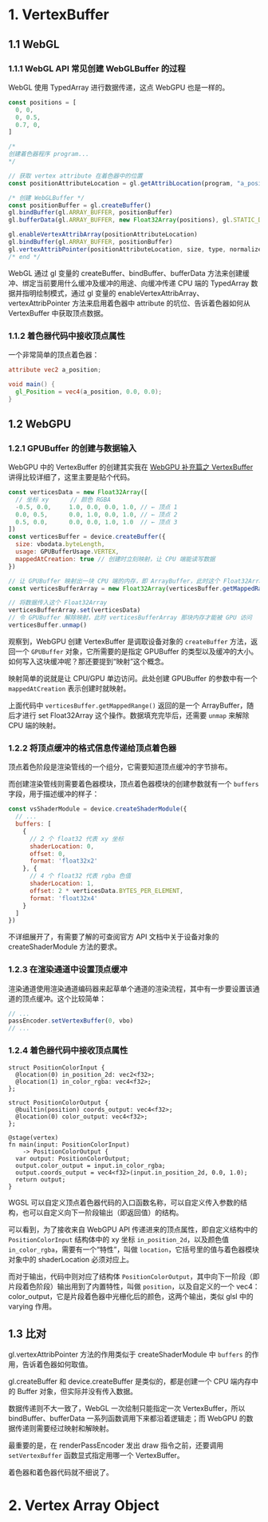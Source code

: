 # 1. VertexBuffer

## 1.1 WebGL

### 1.1.1 WebGL API 常见创建 WebGLBuffer 的过程

WebGL 使用 TypedArray 进行数据传递，这点 WebGPU 也是一样的。

``` js
const positions = [
  0, 0,
  0, 0.5,
  0.7, 0,
]

/*
创建着色器程序 program...
*/

// 获取 vertex attribute 在着色器中的位置
const positionAttributeLocation = gl.getAttribLocation(program, "a_position")

/* 创建 WebGLBuffer */
const positionBuffer = gl.createBuffer()
gl.bindBuffer(gl.ARRAY_BUFFER, positionBuffer)
gl.bufferData(gl.ARRAY_BUFFER, new Float32Array(positions), gl.STATIC_DRAW)

gl.enableVertexAttribArray(positionAttributeLocation)
gl.bindBuffer(gl.ARRAY_BUFFER, positionBuffer)
gl.vertexAttribPointer(positionAttributeLocation, size, type, normalize, stride, offset)
/* end */
```

WebGL 通过 gl 变量的 createBuffer、bindBuffer、bufferData 方法来创建缓冲、绑定当前要用什么缓冲及缓冲的用途、向缓冲传递 CPU 端的 TypedArray 数据并指明绘制模式，通过 gl 变量的 enableVertexAttribArray、vertexAttribPointer 方法来启用着色器中 attribute 的坑位、告诉着色器如何从 VertexBuffer 中获取顶点数据。

### 1.1.2 着色器代码中接收顶点属性

一个非常简单的顶点着色器：

``` glsl
attribute vec2 a_position;

void main() {
  gl_Position = vec4(a_position, 0.0, 0.0);
}
```





## 1.2 WebGPU

### 1.2.1 GPUBuffer 的创建与数据输入

WebGPU 中的 VertexBuffer 的创建其实我在 [WebGPU 补充篇之 VertexBuffer](https://zhuanlan.zhihu.com/p/412694412) 讲得比较详细了，这里主要是贴个代码。

``` js
const verticesData = new Float32Array([
  // 坐标 xy      // 颜色 RGBA
  -0.5, 0.0,     1.0, 0.0, 0.0, 1.0, // ← 顶点 1
  0.0, 0.5,      0.0, 1.0, 0.0, 1.0, // ← 顶点 2
  0.5, 0.0,      0.0, 0.0, 1.0, 1.0  // ← 顶点 3
])
const verticesBuffer = device.createBuffer({
  size: vbodata.byteLength,
  usage: GPUBufferUsage.VERTEX,
  mappedAtCreation: true // 创建时立刻映射，让 CPU 端能读写数据
})

// 让 GPUBuffer 映射出一块 CPU 端的内存，即 ArrayBuffer，此时这个 Float32Array 仍是空的
const verticesBufferArray = new Float32Array(verticesBuffer.getMappedRange())

// 将数据传入这个 Float32Array
verticesBufferArray.set(verticesData)
// 令 GPUBuffer 解除映射，此时 verticesBufferArray 那块内存才能被 GPU 访问
verticesBuffer.unmap()
```

观察到，WebGPU 创建 VertexBuffer 是调取设备对象的 `createBuffer` 方法，返回一个 `GPUBuffer` 对象，它所需要的是指定 GPUBuffer 的类型以及缓冲的大小。如何写入这块缓冲呢？那还要提到“映射”这个概念。

映射简单的说就是让 CPU/GPU 单边访问。此处创建 GPUBuffer 的参数中有一个 `mappedAtCreation` 表示创建时就映射。

上面代码中 `verticesBuffer.getMappedRange()` 返回的是一个 ArrayBuffer，随后才进行 set Float32Array 这个操作。数据填充完毕后，还需要 `unmap` 来解除 CPU 端的映射。

### 1.2.2 将顶点缓冲的格式信息传递给顶点着色器

顶点着色阶段是渲染管线的一个组分，它需要知道顶点缓冲的字节排布。

而创建渲染管线则需要着色器模块，顶点着色器模块的创建参数就有一个 `buffers` 字段，用于描述缓冲的样子：

``` js
const vsShaderModule = device.createShaderModule({
  // ...
  buffers: [
    {
      // 2 个 float32 代表 xy 坐标
      shaderLocation: 0,
      offset: 0,
      format: 'float32x2'
    }, {
      // 4 个 float32 代表 rgba 色值
      shaderLocation: 1,
      offset: 2 * verticesData.BYTES_PER_ELEMENT,
      format: 'float32x4'
    }
  ]
})
```

不详细展开了，有需要了解的可查阅官方 API 文档中关于设备对象的 createShaderModule 方法的要求。



### 1.2.3 在渲染通道中设置顶点缓冲

渲染通道使用渲染通道编码器来起草单个通道的渲染流程，其中有一步要设置该通道的顶点缓冲。这个比较简单：

``` js
// ...
passEncoder.setVertexBuffer(0, vbo)
// ...
```

### 1.2.4 着色器代码中接收顶点属性

``` wgsl
struct PositionColorInput {
  @location(0) in_position_2d: vec2<f32>;
  @location(1) in_color_rgba: vec4<f32>;
};

struct PositionColorOutput {
  @builtin(position) coords_output: vec4<f32>;
  @location(0) color_output: vec4<f32>;
};

@stage(vertex)
fn main(input: PositionColorInput) 
    -> PositionColorOutput {
  var output: PositionColorOutput;
  output.color_output = input.in_color_rgba;
  output.coords_output = vec4<f32>(input.in_position_2d, 0.0, 1.0);
  return output;
}
```

WGSL 可以自定义顶点着色器代码的入口函数名称，可以自定义传入参数的结构，也可以自定义向下一阶段输出（即返回值）的结构。

可以看到，为了接收来自 WebGPU API 传递进来的顶点属性，即自定义结构中的 `PositionColorInput` 结构体中的 xy 坐标 `in_position_2d`，以及颜色值 `in_color_rgba`，需要有一个“特性”，叫做 `location`，它括号里的值与着色器模块对象中的 shaderLocation 必须对应上。

而对于输出，代码中则对应了结构体 `PositionColorOutput`，其中向下一阶段（即片段着色阶段）输出用到了内置特性，叫做 `position`，以及自定义的一个 vec4：color_output，它是片段着色器中光栅化后的颜色，这两个输出，类似 glsl 中的 varying 作用。



## 1.3 比对

gl.vertexAttribPointer 方法的作用类似于 createShaderModule 中 `buffers` 的作用，告诉着色器如何取值。

gl.createBuffer 和 device.createBuffer 是类似的，都是创建一个 CPU 端内存中的 Buffer 对象，但实际并没有传入数据。

数据传递则不大一致了，WebGL 一次绘制只能指定一次 VertexBuffer，所以 bindBuffer、bufferData 一系列函数调用下来都沿着逻辑走；而 WebGPU 的数据传递则需要经过映射和解映射。

最重要的是，在 renderPassEncoder 发出 draw 指令之前，还要调用 `setVertexBuffer`  函数显式指定用哪一个 VertexBuffer。

着色器和着色器代码就不细说了。



# 2. Vertex Array Object
